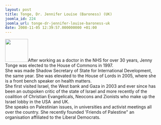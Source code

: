 ```yaml
---
layout: post
title: Tonge, Dr. Jennifer Louise (Baroness) (UK)
joomla_id: 224
joomla_url: tonge-dr-jennifer-louise-baroness-uk
date: 2008-11-05 12:39:57.000000000 +01:00
---
```

<img src="http://www.freegaza.org/uploads/passengers/file_3451662701_BarronessTonge.png" width="75" />After working as a doctor in the NHS for over 30 years, Jenny Tonge was elected to the House of Commons in 1997.<br />She was made Shadow Secretary of State for International Development, the same year. She was elevated to the House of Lords in 2005, where she is a front bench speaker on health matters.<br />She first visited Israel, the West bank and Gaza in 2003 and ever since has been an outspoken critic of the state of Israel and more recently of the coalition of Christian Evangelicals, Neocons and Zionists who make up the Israel lobby in the USA&nbsp; and UK.<br />She speaks on Palestinian issues, in universities and activist meetings all over the country. She recently founded \'Friends of Palestine&quot; an organisation affiliated to the Liberal Democrats.<p><a href=""></a></p>
